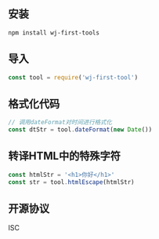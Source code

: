 <!-- 说明文档 -->
## 安装
```
npm install wj-first-tools
```

## 导入
```js
const tool = require('wj-first-tool')
```

## 格式化代码
```js
// 调用dateFormat对时间进行格式化
const dtStr = tool.dateFormat(new Date())
```

## 转译HTML中的特殊字符
```js
const htmlStr = '<h1>你好</h1>'
const str = tool.htmlEscape(htmlStr)
```

## 开源协议
ISC